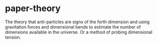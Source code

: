 # paper-theory
The theory that anti-particles are signs of the forth dimension and using gravitation forces and dimensional bends to estimate the number of dimensions available in the universe. Or a method of probing dimensional tension.
